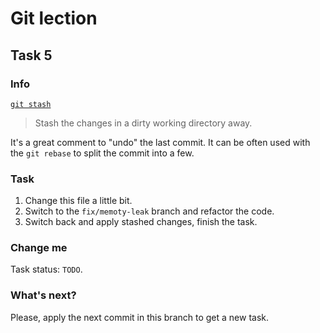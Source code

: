 # Git lection

## Task 5

### Info

[`git stash`](https://git-scm.com/docs/git-stash)

> Stash the changes in a dirty working directory away.

It's a great comment to "undo" the last commit. It can be often used with the `git rebase` to split the commit into a few.

### Task

1. Change this file a little bit.
2. Switch to the `fix/memoty-leak` branch and refactor the code.
3. Switch back and apply stashed changes, finish the task.

### **Change me**

Task status: `TODO`.

### What's next?

Please, apply the next commit in this branch to get a new task.
